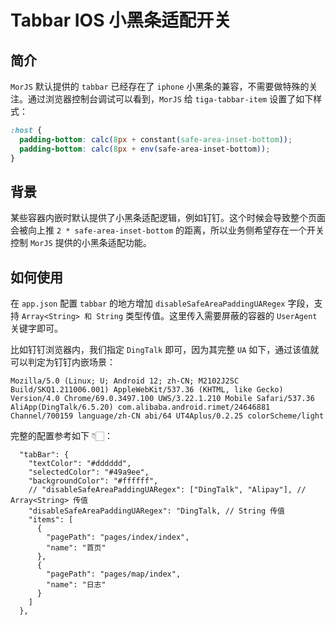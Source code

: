 # Tabbar IOS 小黑条适配开关

## 简介

`MorJS` 默认提供的 `tabbar` 已经存在了 `iphone` 小黑条的兼容，不需要做特殊的关注。通过浏览器控制台调试可以看到，`MorJS` 给 `tiga-tabbar-item` 设置了如下样式：

```css
:host {
  padding-bottom: calc(8px + constant(safe-area-inset-bottom));
  padding-bottom: calc(8px + env(safe-area-inset-bottom));
}
```

## 背景

某些容器内嵌时默认提供了小黑条适配逻辑，例如钉钉。这个时候会导致整个页面会被向上推 `2 * safe-area-inset-bottom` 的距离，所以业务侧希望存在一个开关控制 `MorJS` 提供的小黑条适配功能。

## 如何使用

在 `app.json` 配置 `tabbar` 的地方增加 `disableSafeAreaPaddingUARegex` 字段，支持 `Array<String> 和 String` 类型传值。这里传入需要屏蔽的容器的 `UserAgent` 关键字即可。

比如钉钉浏览器内，我们指定 `DingTalk` 即可，因为其完整 `UA` 如下，通过该值就可以判定为钉钉内嵌场景：

```
Mozilla/5.0 (Linux; U; Android 12; zh-CN; M2102J2SC Build/SKQ1.211006.001) AppleWebKit/537.36 (KHTML, like Gecko) Version/4.0 Chrome/69.0.3497.100 UWS/3.22.1.210 Mobile Safari/537.36 AliApp(DingTalk/6.5.20) com.alibaba.android.rimet/24646881 Channel/700159 language/zh-CN abi/64 UT4Aplus/0.2.25 colorScheme/light
```

完整的配置参考如下 👇🏻：

```
  "tabBar": {
    "textColor": "#dddddd",
    "selectedColor": "#49a9ee",
    "backgroundColor": "#ffffff",
    // "disableSafeAreaPaddingUARegex": ["DingTalk", "Alipay"], // Array<String> 传值
    "disableSafeAreaPaddingUARegex": "DingTalk, // String 传值
    "items": [
      {
        "pagePath": "pages/index/index",
        "name": "首页"
      },
      {
        "pagePath": "pages/map/index",
        "name": "日志"
      }
    ]
  },
```
